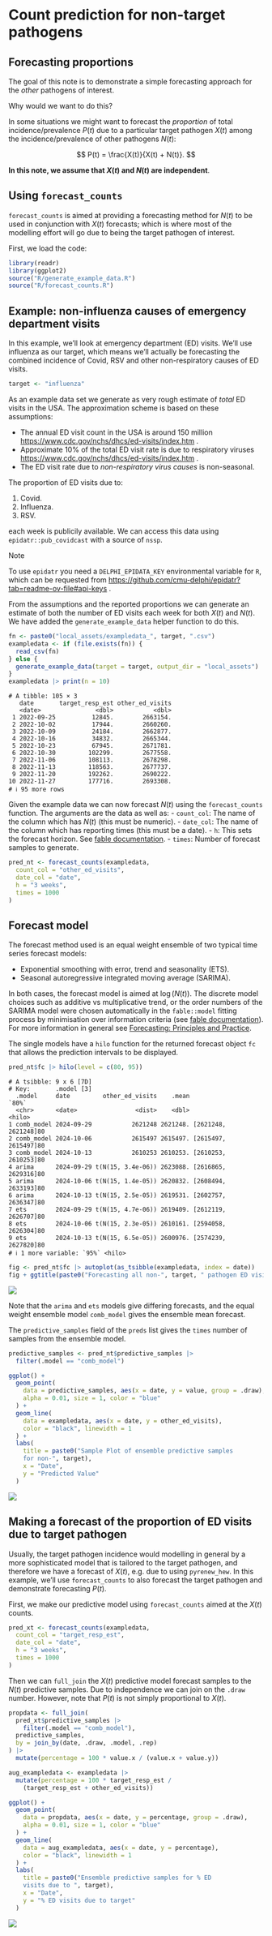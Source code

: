 # Count prediction for non-target pathogens


## Forecasting proportions

The goal of this note is to demonstrate a simple forecasting approach
for the *other* pathogens of interest.

Why would we want to do this?

In some situations we might want to forecast the *proportion* of total
incidence/prevalence $P(t)$ due to a particular target pathogen $X(t)$
among the incidence/prevalence of other pathogens $N(t)$:

$$
P(t) = \frac{X(t)}{X(t) + N(t)}.
$$

**In this note, we assume that $X(t)$ and $N(t)$ are independent**.

## Using `forecast_counts`

`forecast_counts` is aimed at providing a forecasting method for $N(t)$
to be used in conjunction with $X(t)$ forecasts; which is where most of
the modelling effort will go due to being the target pathogen of
interest.

First, we load the code:

``` r
library(readr)
library(ggplot2)
source("R/generate_example_data.R")
source("R/forecast_counts.R")
```

## Example: non-influenza causes of emergency department visits

In this example, we’ll look at emergency department (ED) visits. We’ll
use influenza as our target, which means we’ll actually be forecasting
the combined incidence of Covid, RSV and other non-respiratory causes of
ED visits.

``` r
target <- "influenza"
```

As an example data set we generate as very rough estimate of *total* ED
visits in the USA. The approximation scheme is based on these
assumptions:

- The annual ED visit count in the USA is around 150 million
  https://www.cdc.gov/nchs/dhcs/ed-visits/index.htm .
- Approximate 10% of the total ED visit rate is due to respiratory
  viruses https://www.cdc.gov/nchs/dhcs/ed-visits/index.htm .
- The ED visit rate due to *non-respiratory virus causes* is
  non-seasonal.

The proportion of ED visits due to:

1.  Covid.
2.  Influenza.
3.  RSV.

each week is publicily available. We can access this data using
`epidatr::pub_covidcast` with a source of `nssp`.

> [!NOTE]
>
> To use `epidatr` you need a `DELPHI_EPIDATA_KEY` environmental
> variable for `R`, which can be requested from
> https://github.com/cmu-delphi/epidatr?tab=readme-ov-file#api-keys .

From the assumptions and the reported proportions we can generate an
estimate of both the number of ED visits each week for both $X(t)$ and
$N(t)$. We have added the `generate_example_data` helper function to do
this.

``` r
fn <- paste0("local_assets/exampledata_", target, ".csv")
exampledata <- if (file.exists(fn)) {
  read_csv(fn)
} else {
  generate_example_data(target = target, output_dir = "local_assets")
}
exampledata |> print(n = 10)
```

    # A tibble: 105 × 3
       date       target_resp_est other_ed_visits
       <date>               <dbl>           <dbl>
     1 2022-09-25          12845.        2663154.
     2 2022-10-02          17944.        2660260.
     3 2022-10-09          24184.        2662877.
     4 2022-10-16          34832.        2665344.
     5 2022-10-23          67945.        2671781.
     6 2022-10-30         102299.        2677558.
     7 2022-11-06         108113.        2678298.
     8 2022-11-13         118563.        2677737.
     9 2022-11-20         192262.        2690222.
    10 2022-11-27         177716.        2693308.
    # ℹ 95 more rows

Given the example data we can now forecast $N(t)$ using the
`forecast_counts` function. The arguments are the data as well as: -
`count_col`: The name of the column which has $N(t)$ (this must be
numeric). - `date_col`: The name of the column which has reporting times
(this must be a date). - `h`: This sets the forecast horizon. See [fable
documentation](https://fable.tidyverts.org/). - `times`: Number of
forecast samples to generate.

``` r
pred_nt <- forecast_counts(exampledata,
  count_col = "other_ed_visits",
  date_col = "date",
  h = "3 weeks",
  times = 1000
)
```

## Forecast model

The forecast method used is an equal weight ensemble of two typical time
series forecast models:

- Exponential smoothing with error, trend and seasonality (ETS).
- Seasonal autoregressive integrated moving average (SARIMA).

In both cases, the forecast model is aimed at $\log(N(t))$. The discrete
model choices such as additive vs multiplicative trend, or the order
numbers of the SARIMA model were chosen automatically in the
`fable::model` fitting process by minimisation over information criteria
(see [fable documentation](https://fable.tidyverts.org/)). For more
information in general see [Forecasting: Principles and
Practice](https://otexts.com/fpp3/).

The single models have a `hilo` function for the returned forecast
object `fc` that allows the prediction intervals to be displayed.

``` r
pred_nt$fc |> hilo(level = c(80, 95))
```

    # A tsibble: 9 x 6 [7D]
    # Key:       .model [3]
      .model     date         other_ed_visits    .mean                `80%`
      <chr>      <date>                <dist>    <dbl>               <hilo>
    1 comb_model 2024-09-29           2621248 2621248. [2621248, 2621248]80
    2 comb_model 2024-10-06           2615497 2615497. [2615497, 2615497]80
    3 comb_model 2024-10-13           2610253 2610253. [2610253, 2610253]80
    4 arima      2024-09-29 t(N(15, 3.4e-06)) 2623088. [2616865, 2629316]80
    5 arima      2024-10-06 t(N(15, 1.4e-05)) 2620832. [2608494, 2633193]80
    6 arima      2024-10-13 t(N(15, 2.5e-05)) 2619531. [2602757, 2636347]80
    7 ets        2024-09-29 t(N(15, 4.7e-06)) 2619409. [2612119, 2626707]80
    8 ets        2024-10-06 t(N(15, 2.3e-05)) 2610161. [2594058, 2626304]80
    9 ets        2024-10-13 t(N(15, 6.5e-05)) 2600976. [2574239, 2627820]80
    # ℹ 1 more variable: `95%` <hilo>

``` r
fig <- pred_nt$fc |> autoplot(as_tsibble(exampledata, index = date))
fig + ggtitle(paste0("Forecasting all non-", target, " pathogen ED visits"))
```

![](README-prediction_files/figure-commonmark/unnamed-chunk-5-1.png)

Note that the `arima` and `ets` models give differing forecasts, and the
equal weight ensemble model `comb_model` gives the ensemble mean
forecast.

The `predictive_samples` field of the `preds` list gives the `times`
number of samples from the ensemble model.

``` r
predictive_samples <- pred_nt$predictive_samples |>
  filter(.model == "comb_model")

ggplot() +
  geom_point(
    data = predictive_samples, aes(x = date, y = value, group = .draw),
    alpha = 0.01, size = 1, color = "blue"
  ) +
  geom_line(
    data = exampledata, aes(x = date, y = other_ed_visits),
    color = "black", linewidth = 1
  ) +
  labs(
    title = paste0("Sample Plot of ensemble predictive samples
    for non-", target),
    x = "Date",
    y = "Predicted Value"
  )
```

![](README-prediction_files/figure-commonmark/unnamed-chunk-6-1.png)

## Making a forecast of the proportion of ED visits due to target pathogen

Usually, the target pathogen incidence would modelling in general by a
more sophisticated model that is tailored to the target pathogen, and
therefore we have a forecast of $X(t)$, e.g. due to using `pyrenew_hew`.
In this example, we’ll use `forecast_counts` to also forecast the target
pathogen and demonstrate forecasting $P(t)$.

First, we make our predictive model using `forecast_counts` aimed at the
$X(t)$ counts.

``` r
pred_xt <- forecast_counts(exampledata,
  count_col = "target_resp_est",
  date_col = "date",
  h = "3 weeks",
  times = 1000
)
```

Then we can `full_join` the $X(t)$ predictive model forecast samples to
the $N(t)$ predictive samples. Due to independence we can join on the
`.draw` number. However, note that $P(t)$ is not simply proportional to
$X(t)$.

``` r
propdata <- full_join(
  pred_xt$predictive_samples |>
    filter(.model == "comb_model"),
  predictive_samples,
  by = join_by(date, .draw, .model, .rep)
) |>
  mutate(percentage = 100 * value.x / (value.x + value.y))

aug_exampledata <- exampledata |>
  mutate(percentage = 100 * target_resp_est /
    (target_resp_est + other_ed_visits))

ggplot() +
  geom_point(
    data = propdata, aes(x = date, y = percentage, group = .draw),
    alpha = 0.01, size = 1, color = "blue"
  ) +
  geom_line(
    data = aug_exampledata, aes(x = date, y = percentage),
    color = "black", linewidth = 1
  ) +
  labs(
    title = paste0("Ensemble predictive samples for % ED
    visits due to ", target),
    x = "Date",
    y = "% ED visits due to target"
  )
```

![](README-prediction_files/figure-commonmark/unnamed-chunk-8-1.png)

